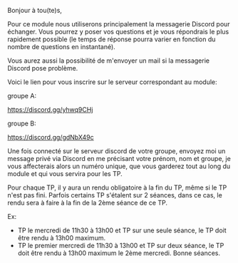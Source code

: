 Bonjour à tou(te)s,

Pour ce module nous utiliserons principalement la messagerie Discord pour échanger. Vous pourrez y poser vos questions et je vous répondrais le plus rapidement possible (le temps de réponse pourra varier en fonction du nombre de questions en instantané).

Vous aurez aussi la possibilité de m'envoyer un mail si la messagerie Discord pose problème.

Voici le lien pour vous inscrire sur le serveur correspondant au module:

groupe A:

https://discord.gg/yhwq9CHj

groupe B:

https://discord.gg/gdNbX49c

Une fois connecté sur le serveur discord de votre groupe, envoyez moi un message privé via Discord en me précisant votre prénom, nom et groupe, je vous affecterais alors un numéro unique, que vous garderez tout au long du module et qui vous servira pour les TP.

Pour chaque TP, il y aura un rendu obligatoire à la fin du TP, même si le TP n'est pas fini. Parfois certains TP s'étalent sur 2 séances, dans ce cas, le rendu sera à faire à la fin de la 2ème séance de ce TP.

Ex:

- TP le mercredi de 11h30 à 13h00 et TP sur une seule séance, le TP doit être rendu à 13h00 maximum.
- TP le premier mercredi de 11h30 à 13h00 et TP sur deux séance, le TP doit être rendu à 13h00 maximum le 2ème mercredi.
Bonne séances.